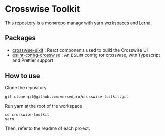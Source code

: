 # Crosswise Toolkit

This repository is a monorepo manage with [yarn workspaces](https://classic.yarnpkg.com/en/docs/workspaces/) and [Lerna](https://lerna.js.org/). 

## Packages

- [crosswise-uikit](https://github.com/versedpro/crosswise-toolkit/tree/master/packages/crosswise-uikit) : React components used to build the Crosswise UI
- [eslint-config-crosswise](https://github.com/versedpro/crosswise-toolkit/tree/master/packages/eslint-config-crosswise) : An ESLint config for crosswise, with Typescript and Prettier support

## How to use

Clone the repository 

```
git clone git@github.com:versedpro/crosswise-toolkit.git
```

Run yarn at the root of the workspace

```
cd crosswise-toolkit
yarn
```

Then, refer to the readme of each project.